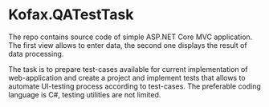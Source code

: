 # Kofax.QATestTask

The repo contains source code of simple ASP.NET Core MVC application.
The first view allows to enter data, the second one displays the result of data processing.

The task is to prepare test-cases available for current implementation of web-application and create a project and implement tests that allows to automate UI-testing process according to test-cases.
The preferable coding language is C#, testing utilities are not limited.